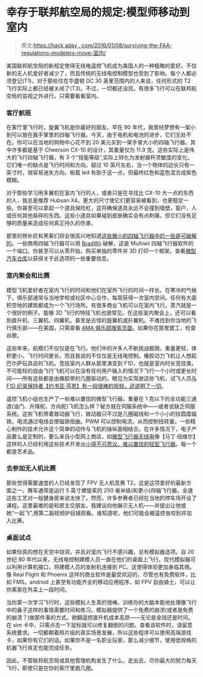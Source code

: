 # 幸存于联邦航空局的规定:模型师移动到室内

> 原文:[https://hack aday . com/2016/01/08/surviving-the-FAA-regulations-modelers-move-室内/](https://hackaday.com/2016/01/08/surviving-the-faa-regulations-modelers-move-indoors/)

美国联邦航空局的新规定使得无线电遥控飞机成为美国人的一种粗略的爱好。不仅新的无人机爱好者减少了，而且传统的无线电控制模型也受到了影响。每个人都必须登记(T1)，对于那些住在华盛顿 DC 30 英里范围内的人来说，任何形式的 T2 飞行实际上都已经被关闭了(T3)。不过，一切都还没完。有很多飞行可以在联邦航空局的监视之外进行。只需要看看室内。

### 客厅航班

在客厅里飞行时，旋翼飞机是你最好的朋友。早在 90 年代，我曾经梦想有一架小到可以放在我手掌里的四轴飞行器。今天，由于电机和电池的进步，它们无处不在。你可以在当地的购物中心花不到 20 美元买到一架手掌大小的四轴飞行器。其中许多都是基于 Cheerson CX-10 的设计，其重量仅为 11.9 克。这些实际上是伟大的飞行四轴飞行器，有 3 个“技能等级”,实际上转化为发射器杆灵敏度的变化。它们唯一的缺点是飞行时间和方向。超过 10 英尺左右，当一个物体的边长只有一英寸时，很容易迷失方向。板载 led 有助于这一点，但最终红色和蓝色混合成紫色模糊。

对于那些学习用多翼机在室内飞行的人，或者只是在寻找比 CX-10 大一点的东西的人，我总是推荐 Hubsan X4。更大的尺寸使它们更容易被看到，也更稳定一些。你甚至可以拿起一个道具保险杠，这将确保道具永远不会撞到墙壁，窗户，人或任何其他易碎的东西。这些小道具如果碰到皮肤确实会有点刺痛，但它们没有足够的质量来造成任何真正持久的伤害。

那里的修补匠和黑客们将会很高兴地知道[这些微小的四轴飞行器中的一些是可破解的](http://hackaday.com/2014/12/10/reverse-engineering-the-proto-x-quadcopter-radio/)。一些商用四轴飞行器可以用 [BradWii](https://github.com/bradquick/bradwii) 破解，这是 Multiwii 四轴飞行器软件的一个端口。你甚至可以从零开始，购买单独的零件并 3D 打印一个框架。查看[微型汽车仓库](http://micro-motor-warehouse.com/)以获得关于此选项的一些重要信息。

### 室内聚会和比赛

模型飞机爱好者在室内飞行的时间和他们在室外飞行的时间一样长。在寒冷的气候下，俱乐部通常与当地学校或社区中心合作，每周获得一次室内空间。任何有大面积空地的建筑都成为一个飞行场所。有很多商业飞机可以在室内飞行。蒸汽就是一个很好的例子。能够 3D 飞行的特技飞机也很常见。在这些室内聚会上，还可以看到直升机、三翼机、四翼机，甚至是古怪的旋翼机或扑翼机。不难找到你当地的飞行俱乐部——在美国，只需查看 [AMA 俱乐部搜索页面](http://www.modelaircraft.org/clubsearch.aspx)。如果你在那里罢工，检查谷歌。

这些年来，航模们不仅仅是在飞行。他们中的许多人不断挑战极限。重量更轻，体积更小，飞行时间更长，而且我说的不仅仅是无线电控制。橡胶动力飞机让人想起巴尔萨玩具店的飞机。竞技室内人群从那里演变到 F1D，也就是室内时长竞技类。不可能轻的自由飞行飞机可以在没有任何用户输入的情况下飞行一个小时或更长时间——所有这些都是由橡胶带的几圈驱动的。眼见为实驾驶这些飞机，试飞人员[与 F1D 纪录保持者【约书亚·芬恩】有一段很棒的视频，这说明了一切](https://www.youtube.com/watch?v=0y22mV2smkA)。

遥控飞机小组也生产了一些难以置信的微型飞行器。重量在 1 克以下的全功能三通道(油门、升降舵、方向舵)飞机怎么样？秘方就在伺服系统中——或者说缺乏伺服系统。这些飞机带着致动器飞行，致动器只不过是几圈磁线和一个小小的钕圆盘磁铁。电流通过电线会使磁铁扭曲。PWM 可以控制电流，从而控制扭转量。一些精心制作的技术允许这个简单的动作与飞机的操纵面相结合。在许多情况下，电子产品要么是定制的，要么来自小型网上商店，如[微型飞行器无线电](http://microflierradio.com/)像【马丁·纽维尔】这样的人已经利用这些技术开发出[小得不可思议、难以置信的轻型飞行器](http://hackaday.com/2014/11/11/tiny-rc-p-51d-mustang-tips-the-scales-at-3-grams/)。每一个都是艺术品。

### 去参加无人机比赛

那些觉得需要速度的人已经发现了 FPV 无人机竞赛 T2，这是这项爱好的最新方面之一。赛车通常是运行 5 英寸螺旋桨的 250 毫米级(和更小)四轴飞行器。全速这些工艺对一般健身房来说太快了。然而，许多参赛者已经在当地的停车场开设了课程。这里最难的是和房主交朋友。我建议向他展示无人机——并提出让他或她“一起飞”,用第二副视频护目镜观看。谁知道呢，他们可能会被遥控虫咬到并加入比赛。

### 桌面试点

如果你真的想在天空中烧洞，并且对室内飞行不感兴趣，总有模拟器选项。自 20 世纪 80 年代以来，无线电控制建模人员一直在他们的桌面上飞行。现代模拟器可以利用计算机接口，将建模人员的发射机连接到 PC。这使得体验更加身临其境。像 Real Flight 和 Phoenix 这样的商业软件是最受欢迎的，尽管也有免费软件，比如 FMS。android 上甚至有功能齐全的移动应用程序，如 FPV 自由骑士，可以让你离家在外呆上一段时间。

当你第一次学习飞行时，这些模拟人生真的很棒。训练你的大脑本能地处理像飞行中的鼻子这样的事情需要时间和练习。模拟器提供了一个免费的崩溃(或者是免费的崩溃？)做那件事的方式。掀翻遥控直升机成本高昂——无论是金钱还是时间。在 sim 卡中，只需点击一下鼠标就可以修复翻倒的问题。查看该软件时，请留意系统要求。一切都朝着照片级的真实场景发展，所以这些程序可以使用高端游戏卡，如果你有它们的话。如果你不是一名职业玩家，那么减少细节，使用低规格的机器飞行肯定也能完成任务。

因此，不管联邦航空局或其他管理机构发生了什么，走出去，尽你最大的努力每天飞行，即使只是在你的客厅里跑几圈。